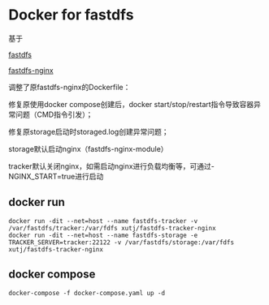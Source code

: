 # Docker for fastdfs
基于

[fastdfs](https://github.com/happyfish100/fastdfs)

[fastdfs-nginx](https://github.com/ygqygq2/fastdfs-nginx)

调整了原fastdfs-nginx的Dockerfile：

修复原使用docker compose创建后，docker start/stop/restart指令导致容器异常问题（CMD指令引发）；

修复原storage启动时storaged.log创建异常问题；

storage默认启动nginx（fastdfs-nginx-module）

tracker默认关闭nginx，如需启动nginx进行负载均衡等，可通过- NGINX_START=true进行启动


## docker run

```
docker run -dit --net=host --name fastdfs-tracker -v /var/fastdfs/tracker:/var/fdfs xutj/fastdfs-tracker-nginx
docker run -dit --net=host --name fastdfs-storage -e TRACKER_SERVER=tracker:22122 -v /var/fastdfs/storage:/var/fdfs xutj/fastdfs-tracker-nginx
```

## docker compose

```
docker-compose -f docker-compose.yaml up -d
```

